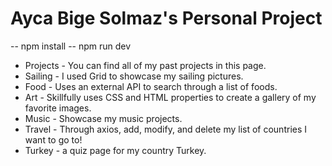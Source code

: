 # Ayca Bige Solmaz's Personal Project

-- npm install
-- npm run dev

* Projects - You can find all of my past projects in this page.
* Sailing - I used Grid to showcase my sailing pictures.
* Food - Uses an external API to search through a list of foods.
* Art - Skillfully uses CSS and HTML properties to create a gallery of my favorite images.
* Music - Showcase my music projects.
* Travel - Through axios, add, modify, and delete my list of countries I want to go to!
* Turkey - a quiz page for my country Turkey.
